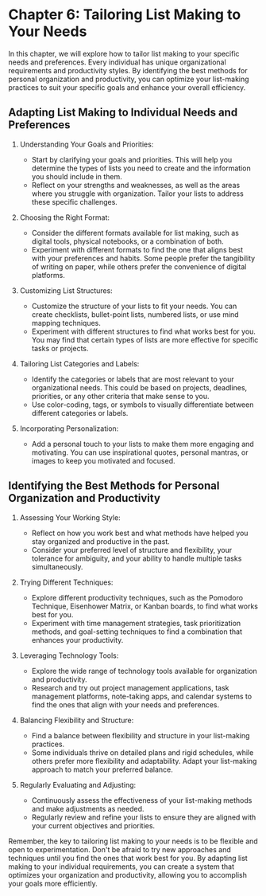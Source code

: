 # Chapter 6: Tailoring List Making to Your Needs

In this chapter, we will explore how to tailor list making to your specific needs and preferences. Every individual has unique organizational requirements and productivity styles. By identifying the best methods for personal organization and productivity, you can optimize your list-making practices to suit your specific goals and enhance your overall efficiency.

## Adapting List Making to Individual Needs and Preferences

1. Understanding Your Goals and Priorities:
    
    - Start by clarifying your goals and priorities. This will help you determine the types of lists you need to create and the information you should include in them.
    - Reflect on your strengths and weaknesses, as well as the areas where you struggle with organization. Tailor your lists to address these specific challenges.
2. Choosing the Right Format:
    
    - Consider the different formats available for list making, such as digital tools, physical notebooks, or a combination of both.
    - Experiment with different formats to find the one that aligns best with your preferences and habits. Some people prefer the tangibility of writing on paper, while others prefer the convenience of digital platforms.
3. Customizing List Structures:
    
    - Customize the structure of your lists to fit your needs. You can create checklists, bullet-point lists, numbered lists, or use mind mapping techniques.
    - Experiment with different structures to find what works best for you. You may find that certain types of lists are more effective for specific tasks or projects.
4. Tailoring List Categories and Labels:
    
    - Identify the categories or labels that are most relevant to your organizational needs. This could be based on projects, deadlines, priorities, or any other criteria that make sense to you.
    - Use color-coding, tags, or symbols to visually differentiate between different categories or labels.
5. Incorporating Personalization:
    
    - Add a personal touch to your lists to make them more engaging and motivating. You can use inspirational quotes, personal mantras, or images to keep you motivated and focused.

## Identifying the Best Methods for Personal Organization and Productivity

1. Assessing Your Working Style:
    
    - Reflect on how you work best and what methods have helped you stay organized and productive in the past.
    - Consider your preferred level of structure and flexibility, your tolerance for ambiguity, and your ability to handle multiple tasks simultaneously.
2. Trying Different Techniques:
    
    - Explore different productivity techniques, such as the Pomodoro Technique, Eisenhower Matrix, or Kanban boards, to find what works best for you.
    - Experiment with time management strategies, task prioritization methods, and goal-setting techniques to find a combination that enhances your productivity.
3. Leveraging Technology Tools:
    
    - Explore the wide range of technology tools available for organization and productivity.
    - Research and try out project management applications, task management platforms, note-taking apps, and calendar systems to find the ones that align with your needs and preferences.
4. Balancing Flexibility and Structure:
    
    - Find a balance between flexibility and structure in your list-making practices.
    - Some individuals thrive on detailed plans and rigid schedules, while others prefer more flexibility and adaptability. Adapt your list-making approach to match your preferred balance.
5. Regularly Evaluating and Adjusting:
    
    - Continuously assess the effectiveness of your list-making methods and make adjustments as needed.
    - Regularly review and refine your lists to ensure they are aligned with your current objectives and priorities.

Remember, the key to tailoring list making to your needs is to be flexible and open to experimentation. Don't be afraid to try new approaches and techniques until you find the ones that work best for you. By adapting list making to your individual requirements, you can create a system that optimizes your organization and productivity, allowing you to accomplish your goals more efficiently.
